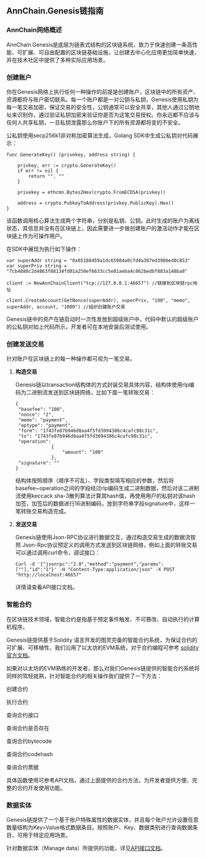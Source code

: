 ## AnnChain.Genesis链指南

### AnnChain网络概述

AnnChain.Genesis是底层为链表式结构的区块链系统，致力于快速创建一条高性能、可扩展、可自由配置的区块链基础设施，让创建去中心化应用更加简单快速，并在技术社区中提供了多种实际应用场景。

### 创建账户

你在Genesis网络上执行任何一种操作的前提是创建账户，区块链中的所有资产、资源都将与账户密切联系。每一个账户都是一对公钥与私钥，Genesis使用私钥为每一笔交易加密，保证交易的安全性，公钥通常可以安全共享，其他人通过公钥地址来识别你，通过验证私钥加密来验证你是否为这笔交易授权。你永远都不应该与任何人共享私钥，一旦私钥泄露那么你账户下的所有资源都将变的不安全。

公私钥使用secp256k1非对称加密算法生成，Golang SDK中生成公私钥对代码展示：

```
func GenerateKey() (privekey, address string) {

	privkey, err := crypto.GenerateKey()
	if err != nil {
		return "", ""
	}

	privekey = ethcmn.Bytes2Hex(crypto.FromECDSA(privkey))

	address = crypto.PubkeyToAddress(privkey.PublicKey).Hex()
}
```

该函数调用核心算法生成两个字符串，分别是私钥、公钥。此时生成的账户为离线状态，其信息并没有在区块链上，因此需要进一步做创建账户的激活动作才能在区块链上作为可操作用户。

在SDK中展现为执行如下操作：

```
var superAddr string = "0x65188459a1dc65984a0c7d4a397ed3986ed0c853"
var superPriv string = "7cb4880c2d4863f88134fd01a250ef6633cc5e01aeba4c862bedbf883a148ba8"

client := NewAnnChainClient("tcp://127.0.0.1:46657") //链接到区块链rpc地址

client.CreateAccount(GetNonce(superAddr), superPriv, "100", "memo", superAddr, account, "1000") //组织创建账户交易
```

Genesis链中的资产在链启动时一次性发放到超级账户中，代码中默认的超级账户的公私钥对如上代码所示，开发者可在本地安装后测试使用。

### 创建发送交易

针对账户在区块链上的每一种操作都可视为一笔交易。

1. **构造交易**

   Genesis链以transaction结构体的方式封装交易具体内容，结构体使用rlp编码为二进制流发送到区块链网络，比如下面一笔转账交易：

   ```
   {
   	"basefee": "100",
   	"nonce": "2",
   	"memo": "payment",
   	"optype": "payment",
   	"form": "1743fe87b946d8aa4f5fd3094386c4cafc98c31c",
   	"to": "1743fe87b946d8aa4f5fd3094386c4cafc98c31c",
   	"operation":
   				{
   					"amount": "100"
   				},
   	"signature": ""
   }
   ```

   结构体按照顺序（顺序不可乱）、字段类型填写相应的参数，然后将basefee~operation之间的字段经过rlp编码生成二进制数据，然后对该二进制流使用keccack sha-3散列算法计算其hash值，再使用用户的私钥对该hash加签，加签后的数据进行16进制编码，放到字符串字段signature中，这样一笔转账交易构造完成。

2. **发送交易**

   Genesis链使用Json-RPC协议进行数据交互，通过构造交易生成的数据流按照 Json-Rpc协议预定义的调用方式发送到区块链网络，例如上面的转账交易可以通过调用curl命令，调试接口：

   ```
   Curl -d '{"jsonrpc":"2.0","method":"payment","params":[""],"id":"1"}' -H "Content-Type:application/json" -X POST "http://localhost:46657"
   ```

   详情请查看API接口文档。

### 智能合约

在区块链技术领域，智能合约是指基于预定事件触发、不可篡改、自动执行的计算机程序。

Genesis链提供基于Solidity 语言开发的图灵完备的智能合约系统，为保证合约的可扩展、可移植性，我们沿用了以太坊的EVM系统，对于合约编程可参考 [solidity官方文档](https://solidity.readthedocs.io/en/v0.5.2/)。

如果对以太坊的EVM熟练的开发者，那么对我们Genesis链提供的智能合约系统将同样的驾轻就熟，针对智能合约的相关操作我们提供了一下方法：

创建合约

执行合约

查询合约接口

查询合约是否存在

查询合约bytecode

查询合约codehash

查询合约票据

具体函数使用可参考API文档，通过上面提供的合约方法，为开发者提供方便、完整的合约开发使用功能。

### 数据实体

Genesis链提供了一个基于账户特殊属性的数据实体，并且每个账户允许设置任意数量结构为Key=Value格式数据条目。按照账户、Key、数据类别进行查询数据条目，可用于特定应用场景。

针对数据实体（Manage data）所提供的功能，详见[API接口文档](https://github.com/dappledger/AnnChain/tree/master/JSON-RPC)。
